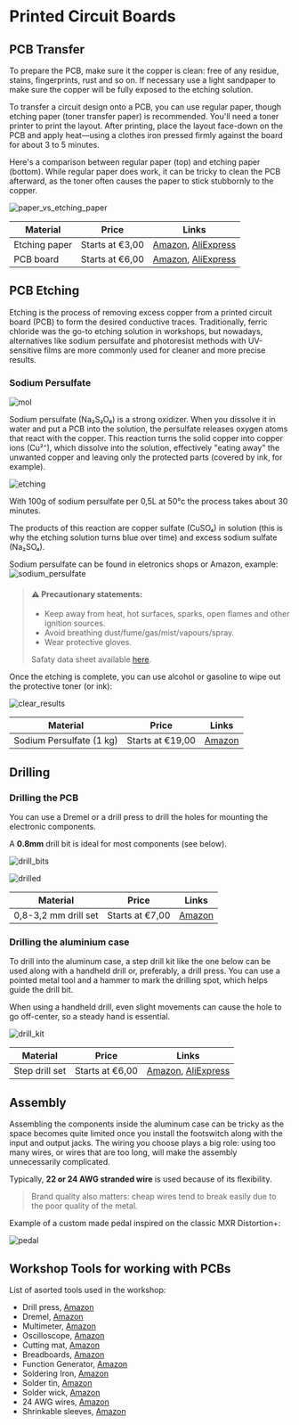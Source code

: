 # Printed Circuit Boards

## PCB Transfer

To prepare the PCB, make sure it the copper is clean: free of any residue, stains, fingerprints, rust and so on. If necessary use a light sandpaper to make sure the copper will be fully exposed to the etching solution.

To transfer a circuit design onto a PCB, you can use regular paper, though etching paper (toner transfer paper) is recommended. You'll need a toner printer to print the layout. After printing, place the layout face-down on the PCB and apply heat—using a clothes iron pressed firmly against the board for about 3 to 5 minutes.

Here's a comparison between regular paper (top) and etching paper (bottom). While regular paper does work, it can be tricky to clean the PCB afterward, as the toner often causes the paper to stick stubbornly to the copper.

![paper_vs_etching_paper]


|Material|Price|Links|
|---|---|---|
|Etching paper|Starts at €3,00|[Amazon](https://www.amazon.com/Ximimark-20Pcs-Transfer-Electronic-Prototype/dp/B07MYXK4WJ), [AliExpress](https://aliexpress.com/item/32800926240.html)|
|PCB board|Starts at €6,00|[Amazon](https://www.amazon.nl/FOROREH-Koperen-Printplaat-Eenzijdige-Ketels/dp/B087M1GDCP), [AliExpress](https://nl.aliexpress.com/item/1005004595360265.html)|

## PCB Etching

Etching is the process of removing excess copper from a printed circuit board (PCB) to form the desired conductive traces. Traditionally, ferric chloride was the go-to etching solution in workshops, but nowadays, alternatives like sodium persulfate and photoresist methods with UV-sensitive films are more commonly used for cleaner and more precise results.

### Sodium Persulfate

![mol]

Sodium persulfate (Na₂S₂O₈) is a strong oxidizer. When you dissolve it in water and put a PCB into the solution, the persulfate releases oxygen atoms that react with the copper. This reaction turns the solid copper into copper ions (Cu²⁺), which dissolve into the solution, effectively "eating away" the unwanted copper and leaving only the protected parts (covered by ink, for example).

![etching]

With 100g of sodium persulfate per 0,5L at 50°c the process takes about 30 minutes.

The products of this reaction are copper sulfate (CuSO₄) in solution (this is why the etching solution turns blue over time) and excess sodium sulfate (Na₂SO₄).

Sodium persulfate can be found in eletronics shops or Amazon, example:
![sodium_persulfate]

> #### ⚠️ Precautionary statements:
>
>- Keep away from heat, hot surfaces, sparks, open flames and other ignition
>sources.
>- Avoid breathing dust/fume/gas/mist/vapours/spray.
>- Wear protective gloves.
>
> Safaty data sheet available [here](https://www.fishersci.com/store/msds?partNumber=O61141&countryCode=US&language=en).


Once the etching is complete, you can use alcohol or gasoline to wipe out the protective toner (or ink):

![clear_results]

|Material|Price|Links|
|---|---|---|
|Sodium Persulfate (1 kg)|Starts at €19,00|[Amazon](https://www.amazon.nl/dp/B08WPX5K6J)|

## Drilling

### Drilling the PCB

You can use a Dremel or a drill press to drill the holes for mounting the electronic components.

A **0.8mm** drill bit is ideal for most components (see below).

![drill_bits]

![drilled]


|Material|Price|Links|
|---|---|---|
|0,8-3,2 mm drill set|Starts at €7,00|[Amazon](https://www.amazon.nl/Dremel-628-Boorset-Borenset-Multitool/dp/B0002SMO5Y)|


### Drilling the aluminium case

To drill into the aluminum case, a step drill kit like the one below can be used along with a handheld drill or, preferably, a drill press. You can use a pointed metal tool and a hammer to mark the drilling spot, which helps guide the drill bit.

When using a handheld drill, even slight movements can cause the hole to go off-center, so a steady hand is essential.

![drill_kit]

|Material|Price|Links|
|---|---|---|
|Step drill set|Starts at €6,00|[Amazon](https://www.amazon.nl/Mesybveo-trappenboorset-kegelboor-zeskantige-kegeltrappenboor/dp/B0CCJJPHSH), [AliExpress](https://nl.aliexpress.com/item/1005005882425579.html)|

## Assembly

Assembling the components inside the aluminum case can be tricky as the space becomes quite limited once you install the footswitch along with the input and output jacks. The wiring you choose plays a big role: using too many wires, or wires that are too long, will make the assembly unnecessarily complicated.

Typically, **22 or 24 AWG stranded wire** is used because of its flexibility.

> Brand quality also matters: cheap wires tend to break easily due to the poor quality of the metal.

Example of a custom made pedal inspired on the classic MXR Distortion+:

![pedal]

## Workshop Tools for working with PCBs

List of asorted tools used in the workshop:

- Drill press, [Amazon](https://www.amazon.nl/EBERTH-Tafelboormachine-kolomboormachine-spindelslag-werkplaatsgereedschap/dp/B01DUEDPX6)
- Dremel, [Amazon](https://www.amazon.nl/Dremel-3000-Multitool-130W-Multifunctioneel/dp/B014UXZHGY)
- Multimeter, [Amazon](https://www.amazon.nl/Aeyytoe-DC-spanning-achtergrondlicht-spanningsmeter-elektriciens/dp/B0C8214NBM)
- Oscilloscope, [Amazon](https://www.amazon.nl/HANMATEK-Digitale-Oscilloscoop-Laboratorium-DOS1102/dp/B0833X3RFK)
- Cutting mat, [Amazon](https://www.amazon.nl/Zelfgenezende-roterende-dubbelzijdige-knutselsnijplank-plakboekproject/dp/B088LZNS1M)
- Breadboards, [Amazon](https://www.amazon.nl/Solderless-Prototype-Breadboard-Protoboard-Universal/dp/B07MY24K28)
- Function Generator, [Amazon](https://www.amazon.nl/ANGEEK-Generator-Adjustable-Frequency-Amplitude/dp/B08LGRG7L2)
- Soldering Iron, [Amazon](https://www.amazon.nl/Lytool-Soldeerstation-Display-Temperatuurbereik-Wachtwoordbeveiliging/dp/B0987H26KP)
- Solder tin, [Amazon](https://www.amazon.nl/Soldeertin-soldeerdraad-soldeertin-vloeimiddel-colofonium/dp/B07SRXWBDS)
- Solder wick, [Amazon](https://www.amazon.nl/dp/B093ZYD79M/ref=sspa_dk_detail_1?pd_rd_i=B093ZYD79M)
- 24 AWG wires, [Amazon](https://www.amazon.nl/gp/product/B089CHVN7G)
- Shrinkable sleeves, [Amazon](https://www.amazon.nl/Eventronic-Krimpkous-Waterdicht-Elektrische-Draadschakelaars/dp/B08SMGQ93M)


<!-- Assets -->
[sodium_persulfate]: assets/sodium_persulfate.jpg "Sodium persufate"
[paper_vs_etching_paper]: assets/paper_vs_etching_paper.jpg "paper_vs_etching_paper"
[clear_results]: assets/clear_results.jpg "clear_results"
[drilled]: assets/drilled.jpg "drilled"
[mol]: assets/sodium_persulfate_mol.png "mol"
[drill_bits]: assets/drill_bits.jpg "drill_bits"
[drill_kit]: assets/drill_kit.jpg "drill_kit"
[pedal]: assets/pedal.jpg "pedal"
[etching]: assets/etching.gif "etching"